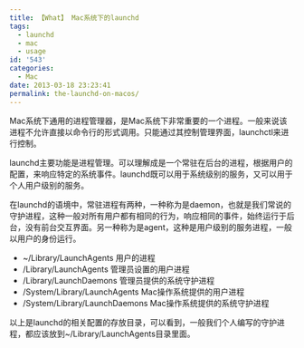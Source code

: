 ```yaml
---
title: 【What】 Mac系统下的launchd
tags:
  - launchd
  - mac
  - usage
id: '543'
categories:
  - Mac
date: 2013-03-18 23:23:41
permalink: the-launchd-on-macos/
---
```


Mac系统下通用的进程管理器，是Mac系统下非常重要的一个进程。一般来说该进程不允许直接以命令行的形式调用。只能通过其控制管理界面，launchctl来进行控制。

launchd主要功能是进程管理。可以理解成是一个常驻在后台的进程，根据用户的配置，来响应特定的系统事件。launchd既可以用于系统级别的服务，又可以用于个人用户级别的服务。

在launchd的语境中，常驻进程有两种，一种称为是daemon，也就是我们常说的守护进程，这种一般对所有用户都有相同的行为，响应相同的事件，始终运行于后台，没有前台交互界面。另一种称为是agent，这种是用户级别的服务进程，一般以用户的身份运行。

*   ~/Library/LaunchAgents 用户的进程
*   /Library/LaunchAgents 管理员设置的用户进程
*   /Library/LaunchDaemons 管理员提供的系统守护进程
*   /System/Library/LaunchAgents Mac操作系统提供的用户进程
*   /System/Library/LaunchDaemons Mac操作系统提供的系统守护进程

以上是launchd的相关配置的存放目录，可以看到，一般我们个人编写的守护进程，都应该放到~/Library/LaunchAgents目录里面。